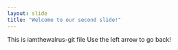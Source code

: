 ```yaml
---
layout: slide
title: "Welcome to our second slide!"
---
```

This is iamthewalrus-git file
Use the left arrow to go back!